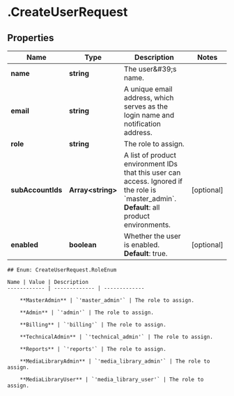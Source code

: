 # .CreateUserRequest

## Properties

Name | Type | Description | Notes
------------ | ------------- | ------------- | -------------
**name** | **string** | The user\&#39;s name. | 
**email** | **string** | A unique email address, which serves as the login name and notification address. | 
**role** | **string** | The role to assign. | 
**subAccountIds** | **Array&lt;string&gt;** | A list of product environment IDs that this user can access. Ignored if the role is &#x60;master_admin&#x60;.  **Default**: all product environments.  | [optional] 
**enabled** | **boolean** | Whether the user is enabled. **Default**: true.  | [optional] 


    ## Enum: CreateUserRequest.RoleEnum

    Name | Value | Description
    ------------ | ------------- | -------------
    
        **MasterAdmin** | `'master_admin'` | The role to assign.
    
        **Admin** | `'admin'` | The role to assign.
    
        **Billing** | `'billing'` | The role to assign.
    
        **TechnicalAdmin** | `'technical_admin'` | The role to assign.
    
        **Reports** | `'reports'` | The role to assign.
    
        **MediaLibraryAdmin** | `'media_library_admin'` | The role to assign.
    
        **MediaLibraryUser** | `'media_library_user'` | The role to assign.
    



